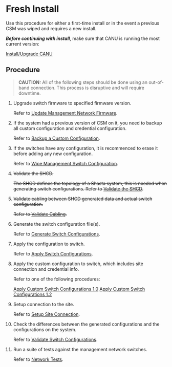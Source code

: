 # Fresh Install

Use this procedure for either a first-time install or in the event a previous CSM was wiped and requires a new install.

***Before continuing with install***, make sure that CANU is running the most current version:

[Install/Upgrade CANU](canu_install_update.md)

## Procedure

> **CAUTION:** All of the following steps should be done using an out-of-band connection. This process is disruptive and will require downtime.

1. Upgrade switch firmware to specified firmware version.

   Refer to [Update Management Network Firmware](firmware/update_management_network_firmware.md).

1. If the system had a previous version of CSM on it, you need to backup all custom configuration and credential configuration.

   Refer to [Backup a Custom Configuration](backup_custom_configurations.md).

1. If the switches have any configuration, it is recommenced to erase it before adding any new configuration.

   Refer to [Wipe Management Switch Configuration](wipe_mgmt_switches.md).

1. <s>Validate the SHCD.

   The SHCD defines the topology of a Shasta system, this is needed when generating switch configurations.
   Refer to [Validate the SHCD](validate_shcd.md).</s>

1. <s>Validate cabling between SHCD generated data and actual switch configuration.

   Refer to [Validate Cabling](validate_cabling.md).</s>

1. Generate the switch configuration file(s).

   Refer to [Generate Switch Configurations](generate_switch_configs.md).

1. Apply the configuration to switch.

   Refer to [Apply Switch Configurations](apply_switch_configurations.md).

1. Apply the custom configuration to switch, which includes site connection and credential info.

   Refer to one of the following procedures:

   [Apply Custom Switch Configurations 1.0](apply_custom_config_1.0.md)
   [Apply Custom Switch Configurations 1.2](apply_custom_config_1.2.md)

1. Setup connection to the site.

   Refer to [Setup Site Connection](../customer_accessible_networks/Customer_Accessible_Networks.md).

1. Check the differences between the generated configurations and the configurations on the system.

    Refer to [Validate Switch Configurations](validate_switch_configs.md).

1. Run a suite of tests against the management network switches.

    Refer to [Network Tests](network_tests.md).
